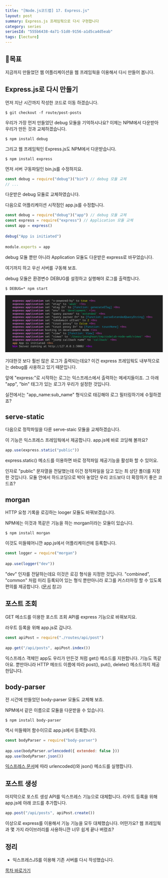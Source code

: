 ```yaml
---
title: "[Node.js코드랩] 17. Express.js"
layout: post
summary: Express.js 프레임웍으로 다시 구현합니다
category: series
seriesId: "555b6438-4a71-51d0-9156-a1d5ca4d5eab"
tags: [lecture]
---
```


## 🌳목표

지금까지 만들었던 웹 어플리케이션을 웹 프레임웍을 이용해서 다시 만들어 봅니다.

## Express.js로 다시 만들기

먼저 지난 시간까지 작성한 코드로 이동 하겠습니다.

```
$ git checkout -f route/post-posts
```

우리가 가장 먼저 만들었던 debug 모듈을 기억하시나요?
이제는 NPM에서 다운받아 우리가 만든 것과 교체하겠습니다.

```
$ npm install debug
```

그리고 웹 프레임웍인 Express.js도 NPM에서 다운받습니다.

```
$ npm install express
```

먼저 서버 구동파일인 bin.js를 수정하지요.

```js
const debug = require("debug")("bin") // debug 모듈 교체
// ...
```

다운받은 debug 모듈로 교체하였습니다.

다음으로 어플리케이션 시작점인 app.js를 수정합니다.

```js
const debug = require("debug")("app") // debug 모듈 교체
const express = require("express") // Application 모듈 교체
const app = express()

debug("App is initiated")

module.exports = app
```

debug 모듈 뿐만 아니라 Application 모듈도 다운받은 express로 바꾸었습니다.

여기까지 하고 우선 서버를 구동해 보죠.

debug 모듈은 환경변수 DEBUG를 설정하고 실행해야 로그를 출력합니다.

```
$ DEBUG=* npm start
```

![](/assets/imgs/2018/12/17/result_1.png)

기대한것 보다 훨씬 많은 로그가 출력되는데요?
이건 express 프레임웍도 내부적으로는 debug를 사용하고 있기 때문입니다.

앞에 "express:"로 시작하는 로그는 익스프레스에서 출력하는 메세지들이죠.
그 아래 "app", "bin" 태그가 있는 로그가 우리가 설정한 것입니다.

실전에서는 "app_name:sub_name" 형식으로 태깅해야 로그 필터링하기에 수월하겠죠?

## serve-static

다음으로 정작파일을 다룬 serve-staic 모듈을 교체하겠습니다.

이 기능은 익스프레스 프레임웍에서 제공합니다.
app.js에 바로 코딩해 볼까요?

```js
app.use(express.static("public"))
```

express.static() 메소드를 이용하면 바로 정적파일 제공기능을 활성화 할 수 있어요.

인자로 "public" 문자열을 전달했는데 이건 정적파일을 담고 있는 최 상단 폴더를 지정한 것입니다.
모듈 안에서 하드코딩으로 박아 놓았던 우리 코드보다 더 확장하기 좋은 코드죠?

## morgan

HTTP 요청 기록을 로깅하는 looger 모듈도 바꿔보겠습니다.

NPM에는 이것과 똑같은 기능을 하는 morgan이라는 모듈이 있습니다.

```
$ npm install morgan
```

이것도 미들웨어니깐 app.js에서 어플리케이션에 등록합니다.

```js
const logger = require("morgan")

app.use(logger("dev"))
```

"dev" 인자를 전달하는데요 이것은 로깅 형식을 지정한 것입니다.
"combined", "common" 처럼 미리 등록되어 있는 형식 뿐만아니라 로그를 커스터마징 할 수 있도록 편의를 제공합니다. ([문서](https://github.com/expressjs/morgan#predefined-formats) 참고)

## 포스트 조회

GET 메소드를 이용한 포스트 조회 API를 express 기능으로 바꿔보지요.

라우트 등록을 위해 app.js로 갑니다.

```js
const apiPost = require("./routes/api/post")

app.get("/api/posts", apiPost.index())
```

익스프레스 객체인 app도 우리가 만든것 처럼 get() 메소드를 지원합니다.
기능도 똑같아요.
뿐만아니라 HTTP 메쏘드 이름에 따라 post(), put(), delete() 메소드까지 제공한답니다.

## body-parser

전 시간에 만들었던 body-parser 모듈도 교체해 보죠.

NPM에서 같은 이름으로 모듈을 다운받을 수 있습니다.

```
$ npm install body-parser
```

역시 미들웨어 함수이므로 app.js에서 등록합니다.

```js
const bodyParser = require("body-parser")

app.use(bodyParser.urlencoded({ extended: false }))
app.use(bodyParser.json())
```

[익스프레스 문서](https://expressjs.com/ko/4x/api.html#req.body)에 따라 urlencoded()와 json() 메소드를 실행합니다.

## 포스트 생성

마지막으로 포스트 생성 API를 익스프레스 기능으로 대체합니다.
라우트 등록을 위해 app.js에 아래 코드를 추가합니다.

```js
app.post("/api/posts", apiPost.create())
```

이상으로 express를 이용해서 기능 기능을 모두 대체했습니다.
어떤가요?
웹 프레임웍과 몇 가지 라이브러리를 사용하니깐 너무 쉽게 끝나 버렸죠?

## 정리

- 익스프레스JS를 이용해 기존 서버를 다시 작성했습니다.

[목차 바로가기](/series/2018/12/01/node-web-0_index.html)
